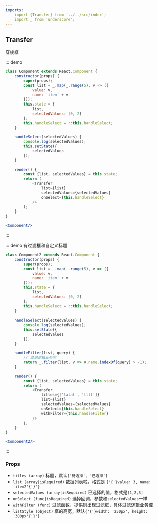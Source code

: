 ```yaml
---
imports:
    import {Transfer} from '../../src/index';
    import _ from 'underscore';
---
```

## Transfer

穿梭框

::: demo 
```js
class Component extends React.Component {
    constructor(props) {
        super(props);
        const list = _.map(_.range(5), v => ({
            value: v,
            name: 'item' + v
        }));
        this.state = {
            list,
            selectedValues: [0, 2]
        };
        this.handleSelect = ::this.handleSelect;
    }
    
    handleSelect(selectedValues) {
        console.log(selectedValues);
        this.setState({
            selectedValues
        });
    }
    
    render() {
        const {list, selectedValues} = this.state;
        return (
            <Transfer
                list={list}
                selectedValues={selectedValues}
                onSelect={this.handleSelect}
            />
        );
    }
}
```
```jsx
<Component/>
```
:::

::: demo 有过滤框和自定义标题 
```js
class Component2 extends React.Component {
    constructor(props) {
        super(props);
        const list = _.map(_.range(5), v => ({
            value: v,
            name: 'item' + v
        }));
        this.state = {
            list,
            selectedValues: [0, 2]
        };
        this.handleSelect = ::this.handleSelect;
    }
    
    handleSelect(selectedValues) {
        console.log(selectedValues);
        this.setState({
            selectedValues
        });
    }
    
    handleFilter(list, query) {
        // 过滤逻辑业务写
        return _.filter(list, v => v.name.indexOf(query) > -1);
    }
    
    render() {
        const {list, selectedValues} = this.state;
        return (
            <Transfer
                titles={['lalal', 'tttt']}
                list={list}
                selectedValues={selectedValues}
                onSelect={this.handleSelect}
                withFilter={this.handleFilter}
            />
        );
    }
}
```
```jsx
<Component2/>
```
:::

### Props
- `titles (array)` 标题，默认`['待选择', '已选择']`
- `list (array|isRequired)` 数据列表啦，格式是 `{'{'}value: 3, name: 'item2'{'}'}`
- `selectedValues (array|isRequired)` 已选择的值，格式是`[1,2,3]`
- `onSelect (func|isRequired)` 选择回调，参数和`selectedValues`一样
- `withFilter (func)` 过滤函数，提供则出现过滤框，具体过滤逻辑业务控
- `listStyle (object)` 框的高宽，默认`{'{'}width: '250px', height: '300px'{'}'}` 